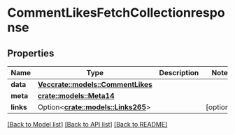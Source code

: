 # CommentLikesFetchCollectionresponse

## Properties

Name | Type | Description | Notes
------------ | ------------- | ------------- | -------------
**data** | [**Vec<crate::models::CommentLikes>**](commentLikes.md) |  | 
**meta** | [**crate::models::Meta14**](meta14.md) |  | 
**links** | Option<[**crate::models::Links265**](links265.md)> |  | [optional]

[[Back to Model list]](../README.md#documentation-for-models) [[Back to API list]](../README.md#documentation-for-api-endpoints) [[Back to README]](../README.md)


